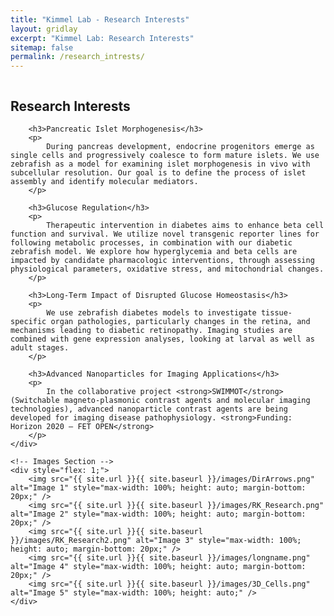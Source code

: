 ```yaml
---
title: "Kimmel Lab - Research Interests"
layout: gridlay
excerpt: "Kimmel Lab: Research Interests"
sitemap: false
permalink: /research_intrests/
---
```


<div style="display: flex; gap: 20px;">
    <!-- Text Content -->
    <div style="flex: 1;">
        <h2>Research Interests</h2>

        <h3>Pancreatic Islet Morphogenesis</h3>
        <p>
            During pancreas development, endocrine progenitors emerge as single cells and progressively coalesce to form mature islets. We use zebrafish as a model for examining islet morphogenesis in vivo with subcellular resolution. Our goal is to define the process of islet assembly and identify molecular mediators.
        </p>

        <h3>Glucose Regulation</h3>
        <p>
            Therapeutic intervention in diabetes aims to enhance beta cell function and survival. We utilize novel transgenic reporter lines for following metabolic processes, in combination with our diabetic zebrafish model. We explore how hyperglycemia and beta cells are impacted by candidate pharmacologic interventions, through assessing physiological parameters, oxidative stress, and mitochondrial changes.
        </p>

        <h3>Long-Term Impact of Disrupted Glucose Homeostasis</h3>
        <p>
            We use zebrafish diabetes models to investigate tissue-specific organ pathologies, particularly changes in the retina, and mechanisms leading to diabetic retinopathy. Imaging studies are combined with gene expression analyses, looking at larval as well as adult stages.
        </p>

        <h3>Advanced Nanoparticles for Imaging Applications</h3>
        <p>
            In the collaborative project <strong>SWIMMOT</strong> (Switchable magneto-plasmonic contrast agents and molecular imaging technologies), advanced nanoparticle contrast agents are being developed for imaging disease pathophysiology. <strong>Funding: Horizon 2020 – FET OPEN</strong>
        </p>
    </div>

    <!-- Images Section -->
    <div style="flex: 1;">
        <img src="{{ site.url }}{{ site.baseurl }}/images/DirArrows.png" alt="Image 1" style="max-width: 100%; height: auto; margin-bottom: 20px;" />
        <img src="{{ site.url }}{{ site.baseurl }}/images/RK_Research.png" alt="Image 2" style="max-width: 100%; height: auto; margin-bottom: 20px;" />
        <img src="{{ site.url }}{{ site.baseurl }}/images/RK_Research2.png" alt="Image 3" style="max-width: 100%; height: auto; margin-bottom: 20px;" />
        <img src="{{ site.url }}{{ site.baseurl }}/images/longname.png" alt="Image 4" style="max-width: 100%; height: auto; margin-bottom: 20px;" />
        <img src="{{ site.url }}{{ site.baseurl }}/images/3D_Cells.png" alt="Image 5" style="max-width: 100%; height: auto;" />
    </div>
</div>
